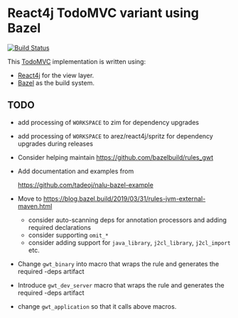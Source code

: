 # React4j TodoMVC variant using Bazel

[![Build Status](https://secure.travis-ci.org/react4j/react4j-todomvc.png?branch=raw_bazel)](http://travis-ci.org/react4j/react4j-todomvc)

This [TodoMVC](http://todomvc.com/) implementation is written using:

* [React4j](https://react4j.github.io) for the view layer.
* [Bazel](https://bazel.build/) as the build system.

## TODO

* add processing of `WORKSPACE` to zim for dependency upgrades

* add processing of `WORKSPACE` to arez/react4j/spritz for dependency upgrades during releases

* Consider helping maintain https://github.com/bazelbuild/rules_gwt

* Add documentation and examples from

  https://github.com/tadeoj/nalu-bazel-example

* Move to https://blog.bazel.build/2019/03/31/rules-jvm-external-maven.html
  - consider auto-scanning deps for annotation processors and adding required declarations
  - consider supporting `omit_*`
  - consider adding support for `java_library`, `j2cl_library`, `j2cl_import` etc.

* Change `gwt_binary` into macro that wraps the rule and generates the required -deps artifact

* Introduce `gwt_dev_server` macro that wraps the rule and generates the required -deps artifact

* change `gwt_application` so that it calls above macros.
